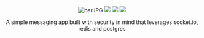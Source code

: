 <p align="center">
  <a>
    <img src="https://i.ibb.co/K08LkYj/barJPG.jpg" alt="barJPG" border="0">
    <img src="https://forthebadge.com/images/badges/oooo-kill-em.svg">
    <img src="https://forthebadge.com/images/badges/made-with-crayons.svg">
    <img src="https://forthebadge.com/images/badges/no-ragrets.svg">
  </a>
</p>
<p align="center">
    A simple messaging app built with security in mind that leverages socket.io, redis and postgres
</p>
